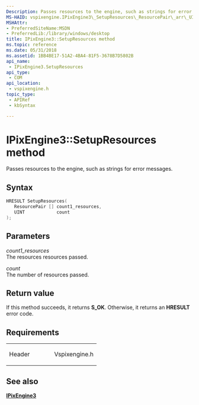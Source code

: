 ```yaml
---
Description: Passes resources to the engine, such as strings for error messages.
MS-HAID: vspixengine.IPixEngine3\_SetupResources\_ResourcePair\_arr\_UINT
MSHAttr:
- PreferredSiteName:MSDN
- PreferredLib:/library/windows/desktop
title: IPixEngine3::SetupResources method
ms.topic: reference
ms.date: 05/31/2018
ms.assetid: 1BB4BE17-51A2-4BA4-81F5-3678B7D5802B
api_name: 
 - IPixEngine3.SetupResources
api_type: 
 - COM
api_location: 
 - vspixengine.h
topic_type: 
 - APIRef
 - kbSyntax

---
```


# <span id="vspixengine.ipixengine3_setupresources_resourcepair_arr_uint"></span>IPixEngine3::SetupResources method

Passes resources to the engine, such as strings for error messages.

## Syntax


```C++
HRESULT SetupResources(
   ResourcePair [] count1_resources,
   UINT            count
);
```

## Parameters

*count1\_resources*   
The resources resources passed.

*count*   
The number of resources passed.

## Return value

If this method succeeds, it returns **S\_OK**. Otherwise, it returns an **HRESULT** error code.

## Requirements

<table><colgroup><col style="width: 50%" /><col style="width: 50%" /></colgroup><tbody><tr class="odd"><td><p>Header</p></td><td>Vspixengine.h</td></tr></tbody></table>

## <span id="see_also"></span>See also

[**IPixEngine3**](/windows/desktop/direct3dtools/ipixengine3)

 

 
